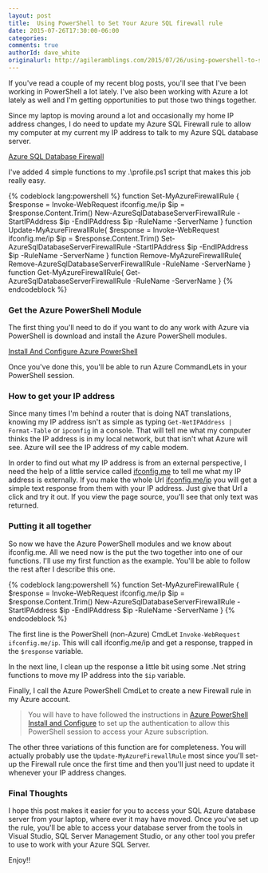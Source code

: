 ```yaml
---
layout: post
title:  Using PowerShell to Set Your Azure SQL firewall rule
date: 2015-07-26T17:30:00-06:00
categories:
comments: true
authorId: dave_white
originalurl: http://agileramblings.com/2015/07/26/using-powershell-to-set-your-azure-sql-firewall-rule/
---
```


If you've read a couple of my recent blog posts, you'll see that I've been working in PowerShell a lot lately. I've also been working with Azure a lot lately as well and I'm getting opportunities to put those two things together.

Since my laptop is moving around a lot and occasionally my home IP address changes, I do need to update my Azure SQL Firewall rule to allow my computer at my current my IP address to talk to my Azure SQL database server. 

[Azure SQL Database Firewall][1]

I've added 4 simple functions to my .\profile.ps1 script that makes this job really easy.

{% codeblock lang:powershell %}
function Set-MyAzureFirewallRule {
    $response = Invoke-WebRequest ifconfig.me/ip
    $ip = $response.Content.Trim()
	New-AzureSqlDatabaseServerFirewallRule -StartIPAddress $ip -EndIPAddress $ip -RuleName <Name of Rule> -ServerName <your database server name here>
}
function Update-MyAzureFirewallRule{
    $response = Invoke-WebRequest ifconfig.me/ip
    $ip = $response.Content.Trim()
    Set-AzureSqlDatabaseServerFirewallRule -StartIPAddress $ip -EndIPAddress $ip -RuleName <Name of Rule> -ServerName <your database server name here>
}
function Remove-MyAzureFirewallRule{
    Remove-AzureSqlDatabaseServerFirewallRule -RuleName <Name of Rule> -ServerName <your database server name here>
}
function Get-MyAzureFirewallRule{
    Get-AzureSqlDatabaseServerFirewallRule -RuleName <Name of Rule> -ServerName <your database server name here>
}
{% endcodeblock %}

### Get the Azure PowerShell Module
The first thing you'll need to do if you want to do any work with Azure via PowerShell is download and install the Azure PowerShell modules. 

[Install And Configure Azure PowerShell][2]

Once you've done this, you'll be able to run Azure CommandLets in your PowerShell session.

### How to get your IP address

Since many times I'm behind a router that is doing NAT translations, knowing my IP address isn't as simple as typing `Get-NetIPAddress | Format-Table` or `ipconfig` in a console. That will tell me what my computer thinks the IP address is in my local network, but that isn't what Azure will see. Azure will see the IP address of my cable modem.

In order to find out what my IP address is from an external perspective, I need the help of a little service called <a href="http://ifconfig.me/" target="_blank">ifconfig.me</a> to tell me what my IP address is externally. If you make the whole Url <a href="http://ifconfig.me/ip" target="_blank">ifconfig.me/ip</a> you will get a simple text response from them with your IP address. Just give that Url a click and try it out. If you view the page source, you'll see that only text was returned.

### Putting it all together

 So now we have the Azure PowerShell modules and we know about ifconfig.me. All we need now is the put the two together into one of our functions. I'll use my first function as the example. You'll be able to follow the rest after I describe this one. 
 
{% codeblock lang:powershell %}
function Set-MyAzureFirewallRule {
    $response = Invoke-WebRequest ifconfig.me/ip
    $ip = $response.Content.Trim()
	New-AzureSqlDatabaseServerFirewallRule -StartIPAddress $ip -EndIPAddress $ip -RuleName <Name of Rule> -ServerName <your database server name here>
}
{% endcodeblock %}

The first line is the PowerShell (non-Azure) CmdLet `Invoke-WebRequest ifconfig.me/ip`. This will call ifconfig.me/ip and get a response, trapped in the `$response` variable. 

In the next line, I clean up the response a little bit using some .Net string functions to move my IP address into the `$ip` variable.

Finally, I call the Azure PowerShell CmdLet to create a new Firewall rule in my Azure account.

> You will have to have followed the instructions in [Azure PowerShell Install and Configure][2] to set up the authentication to allow this PowerShell session to access your Azure subscription.

The other three variations of this function are for completeness. You will actually probably use the `Update-MyAzureFirewallRule` most since you'll set-up the Firewall rule once the first time and then you'll just need to update it whenever your IP address changes.

### Final Thoughts

I hope this post makes it easier for you to access your SQL Azure database server from your laptop, where ever it may have moved. Once you've set up the rule, you'll be able to access your database server from the tools in Visual Studio, SQL Server Management Studio, or any other tool you prefer to use to work with your Azure SQL Server. 

Enjoy!! 

[1]: https://msdn.microsoft.com/en-us/library/azure/ee621782.aspx "https://msdn.microsoft.com/en-us/library/azure/ee621782.aspx"
[2]: https://azure.microsoft.com/en-us/documentation/articles/powershell-install-configure/ "https://azure.microsoft.com/en-us/documentation/articles/powershell-install-configure/"

